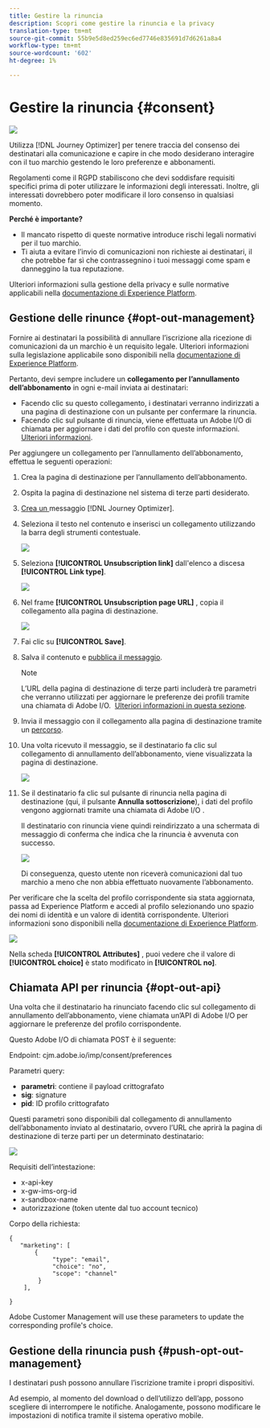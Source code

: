 ```yaml
---
title: Gestire la rinuncia
description: Scopri come gestire la rinuncia e la privacy
translation-type: tm+mt
source-git-commit: 55b9e5d8ed259ec6ed7746e835691d7d6261a8a4
workflow-type: tm+mt
source-wordcount: '602'
ht-degree: 1%

---
```


# Gestire la rinuncia {#consent}

![](assets/do-not-localize/badge.png)

Utilizza [!DNL Journey Optimizer] per tenere traccia del consenso dei destinatari alla comunicazione e capire in che modo desiderano interagire con il tuo marchio gestendo le loro preferenze e abbonamenti. <!--Their preferences and subscriptions are handled through Consent management.-->

Regolamenti come il RGPD stabiliscono che devi soddisfare requisiti specifici prima di poter utilizzare le informazioni degli interessati. Inoltre, gli interessati dovrebbero poter modificare il loro consenso in qualsiasi momento.

**Perché è importante?**

* Il mancato rispetto di queste normative introduce rischi legali normativi per il tuo marchio.
* Ti aiuta a evitare l’invio di comunicazioni non richieste ai destinatari, il che potrebbe far sì che contrassegnino i tuoi messaggi come spam e danneggino la tua reputazione.

Ulteriori informazioni sulla gestione della privacy e sulle normative applicabili nella [documentazione di Experience Platform](https://experienceleague.adobe.com/docs/experience-platform/privacy/home.html?lang=it).

<!--* Recipients should be able to opt-in/opt-out from receiving electronic communication through one or more channel
* Recipients expect the brand to offer preference centre capability that controls how brand should engage with them (example: channel of communication, invasive and non-invasive tracking etc). This helps to fulfil regulatory obligations and also facilitates quality engagement with recipient. 
* The third category is the capability to offer subscription to recipients (newsletter, etc)-->

## Gestione delle rinunce {#opt-out-management}

Fornire ai destinatari la possibilità di annullare l’iscrizione alla ricezione di comunicazioni da un marchio è un requisito legale. Ulteriori informazioni sulla legislazione applicabile sono disponibili nella [documentazione di Experience Platform](https://experienceleague.adobe.com/docs/experience-platform/privacy/regulations/overview.html?lang=en#regulations).

Pertanto, devi sempre includere un **collegamento per l’annullamento dell’abbonamento** in ogni e-mail inviata ai destinatari:
* Facendo clic su questo collegamento, i destinatari verranno indirizzati a una pagina di destinazione con un pulsante per confermare la rinuncia.
* Facendo clic sul pulsante di rinuncia, viene effettuata un Adobe I/O di chiamata per aggiornare i dati del profilo con queste informazioni. [Ulteriori informazioni](#consent-service-api).

Per aggiungere un collegamento per l’annullamento dell’abbonamento, effettua le seguenti operazioni:

1. Crea la pagina di destinazione per l’annullamento dell’abbonamento.
1. Ospita la pagina di destinazione nel sistema di terze parti desiderato.
1. [Crea un ](../../help/using/create-message.md) messaggio  [!DNL Journey Optimizer].

   <!--The link to your landing page should contain a static URL and the profile ID.-->

1. Seleziona il testo nel contenuto e inserisci un collegamento utilizzando la barra degli strumenti contestuale.

   ![](assets/opt-out-insert-link.png)

1. Seleziona **[!UICONTROL Unsubscription link]** dall&#39;elenco a discesa **[!UICONTROL Link type]**.

   ![](assets/opt-out-link-type.png)

1. Nel frame **[!UICONTROL Unsubscription page URL]** , copia il collegamento alla pagina di destinazione.

   ![](assets/opt-out-link-url.png)

1. Fai clic su **[!UICONTROL Save]**.

1. Salva il contenuto e [pubblica il messaggio](../../help/using/publish-manage-message.md).

   >[!NOTE]
   >
   >L’URL della pagina di destinazione di terze parti includerà tre parametri che verranno utilizzati per aggiornare le preferenze dei profili tramite una chiamata di Adobe I/O. &#x200B; [Ulteriori informazioni in questa sezione](#consent-service-api).

1. Invia il messaggio con il collegamento alla pagina di destinazione tramite un [percorso](building-journeys/journey.md).

1. Una volta ricevuto il messaggio, se il destinatario fa clic sul collegamento di annullamento dell’abbonamento, viene visualizzata la pagina di destinazione.

   ![](assets/opt-out-lp-example.png)

1. Se il destinatario fa clic sul pulsante di rinuncia nella pagina di destinazione (qui, il pulsante **Annulla sottoscrizione**), i dati del profilo vengono aggiornati tramite una chiamata di Adobe I/O [](#opt-out-api).

   Il destinatario con rinuncia viene quindi reindirizzato a una schermata di messaggio di conferma che indica che la rinuncia è avvenuta con successo.

   ![](assets/opt-out-confirmation-example.png)

   Di conseguenza, questo utente non riceverà comunicazioni dal tuo marchio a meno che non abbia effettuato nuovamente l’abbonamento.

Per verificare che la scelta del profilo corrispondente sia stata aggiornata, passa ad Experience Platform e accedi al profilo selezionando uno spazio dei nomi di identità e un valore di identità corrispondente. Ulteriori informazioni sono disponibili nella [documentazione di Experience Platform](https://experienceleague.adobe.com/docs/experience-platform/profile/ui/user-guide.html?lang=en#getting-started).

![](assets/opt-out-profile-choice.png)

Nella scheda **[!UICONTROL Attributes]** , puoi vedere che il valore di **[!UICONTROL choice]** è stato modificato in **[!UICONTROL no]**.

<!--The opt-out URL is resolved upon each recipient receiving the message. It is then personalized with the relevant encrypted parameters (profile ID, profile name, journey ID, sandbox ID, and message execution ID).-->

## Chiamata API per rinuncia {#opt-out-api}

Una volta che il destinatario ha rinunciato facendo clic sul collegamento di annullamento dell’abbonamento, viene chiamata un’API di Adobe I/O <!--Consent service API to capture the encrypted data and-->per aggiornare le preferenze del profilo corrispondente.

Questo Adobe I/O di chiamata POST è il seguente:

Endpoint: cjm.adobe.io/imp/consent/preferences

Parametri query:
* **parametri**: contiene il payload crittografato
* **sig**: signature  <!--which signature?-->
* **pid**: ID profilo crittografato

Questi parametri sono disponibili dal collegamento di annullamento dell’abbonamento inviato al destinatario, ovvero l’URL che aprirà la pagina di destinazione di terze parti per un determinato destinatario:

![](assets/opt-out-parameters.png)

<!--QUESTION: How do you get the URL built for each recipient? Do you have to wait until each targeted recipient receives the unsubscribe link or can you deduce it in advance? Is it done automatically upon the API call or do you have to do something manually for each profile? In other words will the LP automatically include the 3 parameters or do you have to insert something manually? Still not completely clear-->

Requisiti dell’intestazione:
* x-api-key
* x-gw-ims-org-id
* x-sandbox-name
* autorizzazione (token utente dal tuo account tecnico) <!--How do you find this information? And other header elements?-->

Corpo della richiesta:

```
{
   "marketing": [
       {
            "type": "email",           
            "choice": "no",          
            "scope": "channel"       
        }
    ],
 
}
```

<!--The Consent service /-->Adobe Customer Management will <!--decrypt and-->use these parameters to update the corresponding profile's choice. <!--and provide an answer back to the landing page.-->

## Gestione della rinuncia push {#push-opt-out-management}

I destinatari push possono annullare l’iscrizione tramite i propri dispositivi.

Ad esempio, al momento del download o dell’utilizzo dell’app, possono scegliere di interrompere le notifiche. Analogamente, possono modificare le impostazioni di notifica tramite il sistema operativo mobile.
